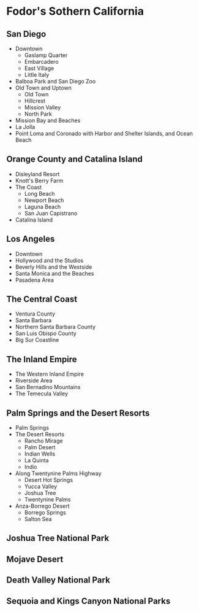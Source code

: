 # Fodor's Sothern California

## San Diego
- Downtown
  - Gaslamp Quarter
  - Embarcadero
  - East Village
  - Little Italy
- Balboa Park and San Diego Zoo
- Old Town and Uptown
  - Old Town
  - Hillcrest
  - Mission Valley
  - North Park
- Mission Bay and Beaches
- La Jolla
- Point Loma and Coronado with Harbor and Shelter Islands, and Ocean Beach

## Orange County and Catalina Island
- Disleyland Resort
- Knott's Berry Farm
- The Coast
  - Long Beach
  - Newport Beach
  - Laguna Beach
  - San Juan Capistrano
- Catalina Island

## Los Angeles
- Downtown
- Hollywood and the Studios
- Beverly Hills and the Westside
- Santa Monica and the Beaches
- Pasadena Area

## The Central Coast
- Ventura County
- Santa Barbara
- Northern Santa Barbara County
- San Luis Obispo County
- Big Sur Coastline

## The Inland Empire
- The Western Inland Empire
- Riverside Area
- San Bernadino Mountains
- The Temecula Valley

## Palm Springs and the Desert Resorts
- Palm Springs
- The Desert Resorts
  - Rancho Mirage
  - Palm Desert
  - Indian Wells
  - La Quinta
  - Indio
- Along Twentynine Palms Highway
  - Desert Hot Springs
  - Yucca Valley
  - Joshua Tree
  - Twentynine Palms
- Anza-Borrego Desert
  - Borrego Springs
  - Salton Sea

## Joshua Tree National Park

## Mojave Desert

## Death Valley National Park

## Sequoia and Kings Canyon National Parks


